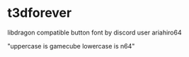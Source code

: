 # t3dforever

libdragon compatible button font by discord user ariahiro64

"uppercase is gamecube lowercase is n64"


